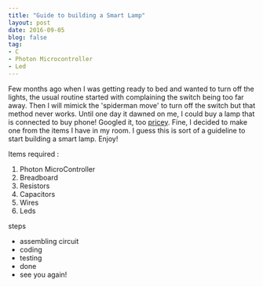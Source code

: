 ```yaml
---
title: "Guide to building a Smart Lamp"
layout: post
date: 2016-09-05
blog: false
tag:
- C
- Photon Microcontroller
- Led
---
```


Few months ago when I was getting ready to bed and wanted to turn off the lights,
the usual routine started with complaining the switch being too far away. Then I
will mimick the 'spiderman move' to turn off the switch but that method never works.
Until one day it dawned on me, I could buy a lamp that is connected to buy phone!
Googled it, too [pricey](http://www.lifx.com/). Fine, I decided to make one from
the items I have in my room. I guess this is sort of a guideline to start building
a smart lamp. Enjoy!

Items required :
1. Photon MicroController
2. Breadboard
3. Resistors
4. Capacitors
5. Wires
6. Leds



steps
- assembling circuit
- coding
- testing
- done
- see you again!
